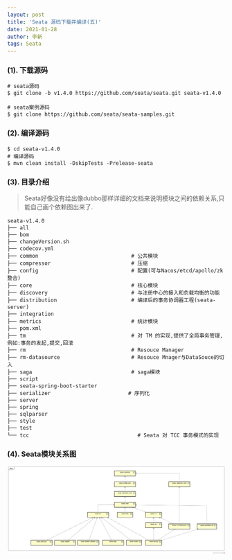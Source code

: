 ```yaml
---
layout: post
title: 'Seata 源码下载并编译(五)'
date: 2021-01-28
author: 李新
tags: Seata
---
```


### (1). 下载源码
```
# seata源码
$ git clone -b v1.4.0 https://github.com/seata/seata.git seata-v1.4.0

# seata案例源码
$ git clone https://github.com/seata/seata-samples.git
```
### (2). 编译源码
```
$ cd seata-v1.4.0
# 编译源码
$ mvn clean install -DskipTests -Prelease-seata
```
### (3). 目录介绍
> Seata好像没有给出像dubbo那样详细的文档来说明模块之间的依赖关系,只能自己画个依赖图出来了.   

```
seata-v1.4.0
├── all
├── bom
├── changeVersion.sh
├── codecov.yml
├── common                              # 公共模块
├── compressor                          # 压缩
├── config                              # 配置(可与Nacos/etcd/apollo/zk整合)
├── core                                # 核心模块
├── discovery                           # 与注册中心的接入和负载均衡的功能
├── distribution                        # 编译后的事务协调器工程(seata-server)
├── integration
├── metrics                             # 统计模块
├── pom.xml
├── tm                                  # 对 TM 的实现,提供了全局事务管理,例如:事务的发起,提交,回滚
├── rm                                  # Resouce Manager
├── rm-datasource                       # Resouce Mnager与DataSouce的切入
├── saga                                # saga模块
├── script
├── seata-spring-boot-starter
├── serializer                         # 序列化
├── server
├── spring
├── sqlparser
├── style
├── test
└── tcc                                   # Seata 对 TCC 事务模式的实现
```

### (4). Seata模块关系图
!["Seata模块依赖图"](/assets/seata/imgs/Seata-Mdule-Dependency.jpg)